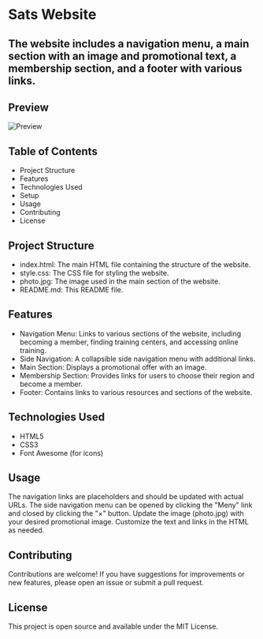 # Sats Website

## The website includes a navigation menu, a main section with an image and promotional text, a membership section, and a footer with various links.

## Preview
![Preview](https://github.com/user-attachments/assets/a262167b-15af-48f1-9d87-4beb63c15503)

## Table of Contents
- Project Structure
- Features
- Technologies Used
- Setup
- Usage
- Contributing
- License

## Project Structure
- index.html: The main HTML file containing the structure of the website.
- style.css: The CSS file for styling the website.
- photo.jpg: The image used in the main section of the website.
- README.md: This README file.

## Features

- Navigation Menu: Links to various sections of the website, including becoming a member, finding training centers, and accessing online training.
- Side Navigation: A collapsible side navigation menu with additional links.
- Main Section: Displays a promotional offer with an image.
- Membership Section: Provides links for users to choose their region and become a member.
- Footer: Contains links to various resources and sections of the website.

## Technologies Used
- HTML5
- CSS3
- Font Awesome (for icons)

## Usage
The navigation links are placeholders and should be updated with actual URLs.
The side navigation menu can be opened by clicking the "Meny" link and closed by clicking the "×" button.
Update the image (photo.jpg) with your desired promotional image.
Customize the text and links in the HTML as needed.

## Contributing
Contributions are welcome! If you have suggestions for improvements or new features, please open an issue or submit a pull request.

## License
This project is open source and available under the MIT License.
